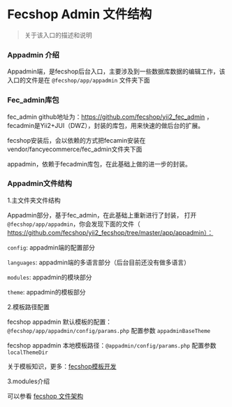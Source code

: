 Fecshop Admin 文件结构
=========================

> 关于该入口的描述和说明


### Appadmin 介绍


Appadmin端，是fecshop后台入口，主要涉及到一些数据库数据的编辑工作，该入口的文件是在
`@fecshop/app/appadmin` 文件夹下面

### Fec_admin库包

fec_admin github地址为：https://github.com/fecshop/yii2_fec_admin
，fecadmin是Yii2+JUI（DWZ），封装的库包，用来快速的做后台的扩展。

fecshop安装后，会以依赖的方式把fecamin安装在vendor/fancyecommerce/fec_admin文件夹下面

appadmin，依赖于fecadmin库包，在此基础上做的进一步的封装。

### Appadmin文件结构

1.主文件夹文件结构

Appadmin部分，基于fec_admin，在此基础上重新进行了封装，
打开 `@fecshop/app/appadmin`，你会发现下面的文件（
https://github.com/fecshop/yii2_fecshop/tree/master/app/appadmin）：

`config`:  appadmin端的配置部分

`languages`: appadmin端的多语言部分（后台目前还没有做多语言）

`modules`: appadmin的模块部分

`theme`: appadmin的模板部分

2.模板路径配置

fecshop appadmin 默认模板的配置：`@fecshop/app/appadmin/config/params.php` 配置参数 `appadminBaseTheme`

fecshop appadmin 本地模板路径：`@appadmin/config/params.php` 配置参数 `localThemeDir`

关于模板知识，更多：[fecshop模板开发](http://www.fecshop.com/doc/fecshop-guide/develop/cn-1.0/guide-fecshop-theme.html)

3.modules介绍

可以参看 [fecshop 文件架构](http://www.fecshop.com/doc/fecshop-guide/develop/cn-1.0/guide-fecshop-construct-framework.html)






